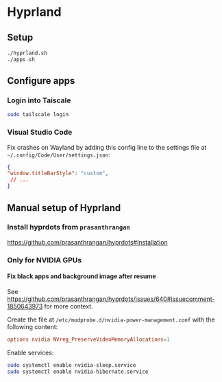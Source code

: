 # Hyprland

## Setup

```bash
./hyprland.sh
./apps.sh
```

## Configure apps

### Login into Taiscale

```bash
sudo tailscale login
```

### Visual Studio Code

Fix crashes on Wayland by adding this config line to the settings file at `~/.config/Code/User/settings.json`:

```json
{
"window.titleBarStyle": "custom",
 // ...
}
```

## Manual setup of Hyprland

### Install hyprdots from `prasanthrangan`

https://github.com/prasanthrangan/hyprdots#Installation

### Only for NVIDIA GPUs

#### Fix black apps and background image after resume

See https://github.com/prasanthrangan/hyprdots/issues/640#issuecomment-1850643973 for more context.

Create the file at `/etc/modprobe.d/nvidia-power-management.conf` with the following content:

```conf
options nvidia NVreg_PreserveVideoMemoryAllocations=1
```

Enable services:

```bash
sudo systemctl enable nvidia-sleep.service
sudo systemctl enable nvidia-hibernate.service
```
